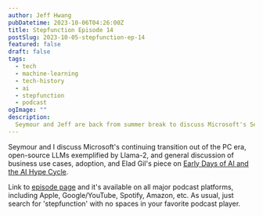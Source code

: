 ```yaml
---
author: Jeff Hwang
pubDatetime: 2023-10-06T04:26:00Z
title: Stepfunction Episode 14 
postSlug: 2023-10-05-stepfunction-ep-14
featured: false
draft: false
tags:
  - tech
  - machine-learning
  - tech-history
  - ai
  - stepfunction
  - podcast
ogImage: ""
description:
  Seymour and Jeff are back from summer break to discuss Microsoft's September event, Llama-2, and 4 waves of AI adoption
---
```


Seymour and I discuss Microsoft's continuing transition out of the PC era, open-source LLMs exemplified by Llama-2, and general discussion of business use cases, adoption, and Elad Gil's piece on [Early Days of AI and the AI Hype Cycle](https://blog.eladgil.com/p/early-days-of-ai).

Link to [episode page](https://www.stepfunction.org/episode-14-end-of-microsoft-pc-beginning-of-microsoft-cp-co-pilot-era) and it's available on all major podcast platforms, including Apple, Google/YouTube, Spotify, Amazon, etc. As usual, just search for 'stepfunction' with no spaces in your favorite podcast player.
